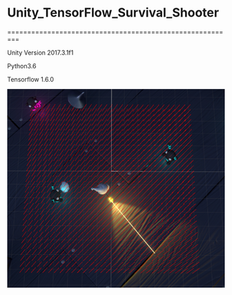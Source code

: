 # Unity_TensorFlow_Survival_Shooter
=========================================================

Unity Version 2017.3.1f1

Python3.6

Tensorflow 1.6.0

![Alt text](/image/Image1.png)
